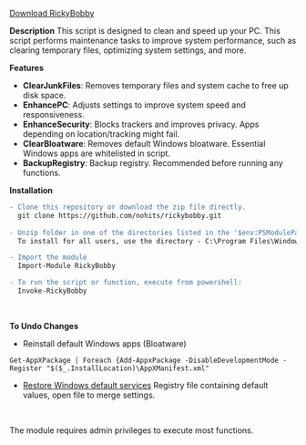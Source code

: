[Download RickyBobby](https://github.com/nohits/RickyBobby/archive/refs/heads/main.zip)

**Description**
This script is designed to clean and speed up your PC. This script performs maintenance tasks to improve system performance, such as clearing temporary files, optimizing system settings, and more.

**Features** 
- **ClearJunkFiles**: Removes temporary files and system cache to free up disk space. 
- **EnhancePC**: Adjusts settings to improve system speed and responsiveness. 
- **EnhanceSecurity**: Blocks trackers and improves privacy. Apps depending on location/tracking might fail.
- **ClearBloatware**: Removes default Windows bloatware. Essential Windows apps are whitelisted in script.
 - **BackupRegistry**: Backup registry. Recommended before running any functions.
 
**Installation**
```diff
- Clone this repository or download the zip file directly.
  git clone https://github.com/nohits/rickybobby.git
 
- Unzip folder in one of the directories listed in the '$env:PSModulePath' environment variable. 
  To install for all users, use the directory - C:\Program Files\WindowsPowerShell\Modules 

- Import the module  
  Import-Module RickyBobby

- To run the script or function, execute from powershell:
  Invoke-RickyBobby
```
<br>

**To Undo Changes** 
- Reinstall default Windows apps (Bloatware) 
```
Get-AppXPackage | Foreach {Add-AppxPackage -DisableDevelopmentMode -Register "$($_.InstallLocation)\AppXManifest.xml"
```

- [Restore Windows default services](https://www.tenforums.com/attachments/tutorials/334219d1621785267-restore-default-services-windows-10-a-windows_10_default_services.zip) Registry file containing default values, open file to merge settings. 

<br>

The module requires admin privileges to execute most functions.
<br>
